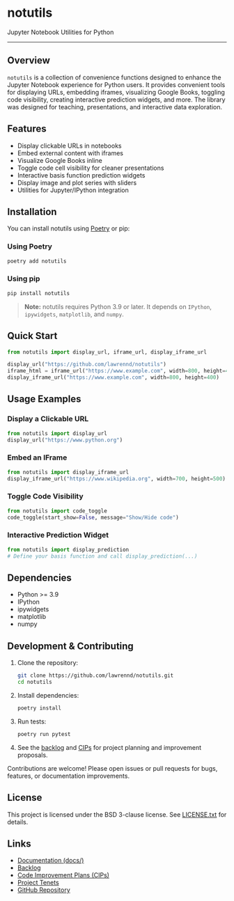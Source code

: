 # notutils

Jupyter Notebook Utilities for Python

---

## Overview

`notutils` is a collection of convenience functions designed to enhance the Jupyter Notebook experience for Python users. It provides convenient tools for displaying URLs, embedding iframes, visualizing Google Books, toggling code visibility, creating interactive prediction widgets, and more. The library was designed for teaching, presentations, and interactive data exploration.

## Features

- Display clickable URLs in notebooks
- Embed external content with iframes
- Visualize Google Books inline
- Toggle code cell visibility for cleaner presentations
- Interactive basis function prediction widgets
- Display image and plot series with sliders
- Utilities for Jupyter/IPython integration

## Installation

You can install notutils using [Poetry](https://python-poetry.org/) or pip:

### Using Poetry
```bash
poetry add notutils
```

### Using pip
```bash
pip install notutils
```

> **Note:** notutils requires Python 3.9 or later. It depends on `IPython`, `ipywidgets`, `matplotlib`, and `numpy`.

## Quick Start

```python
from notutils import display_url, iframe_url, display_iframe_url

display_url("https://github.com/lawrennd/notutils")
iframe_html = iframe_url("https://www.example.com", width=800, height=400)
display_iframe_url("https://www.example.com", width=800, height=400)
```

## Usage Examples

### Display a Clickable URL
```python
from notutils import display_url
display_url("https://www.python.org")
```

### Embed an IFrame
```python
from notutils import display_iframe_url
display_iframe_url("https://www.wikipedia.org", width=700, height=500)
```

### Toggle Code Visibility
```python
from notutils import code_toggle
code_toggle(start_show=False, message="Show/Hide code")
```

### Interactive Prediction Widget
```python
from notutils import display_prediction
# Define your basis function and call display_prediction(...)
```

## Dependencies
- Python >= 3.9
- IPython
- ipywidgets
- matplotlib
- numpy

## Development & Contributing

1. Clone the repository:
   ```bash
   git clone https://github.com/lawrennd/notutils.git
   cd notutils
   ```
2. Install dependencies:
   ```bash
   poetry install
   ```
3. Run tests:
   ```bash
   poetry run pytest
   ```
4. See the [backlog](backlog/index.md) and [CIPs](cip/README.md) for project planning and improvement proposals.

Contributions are welcome! Please open issues or pull requests for bugs, features, or documentation improvements.

## License

This project is licensed under the BSD 3-clause license. See [LICENSE.txt](LICENSE.txt) for details.

## Links
- [Documentation (docs/)](docs/)
- [Backlog](backlog/index.md)
- [Code Improvement Plans (CIPs)](cip/README.md)
- [Project Tenets](tenets/)
- [GitHub Repository](https://github.com/lawrennd/notutils)
